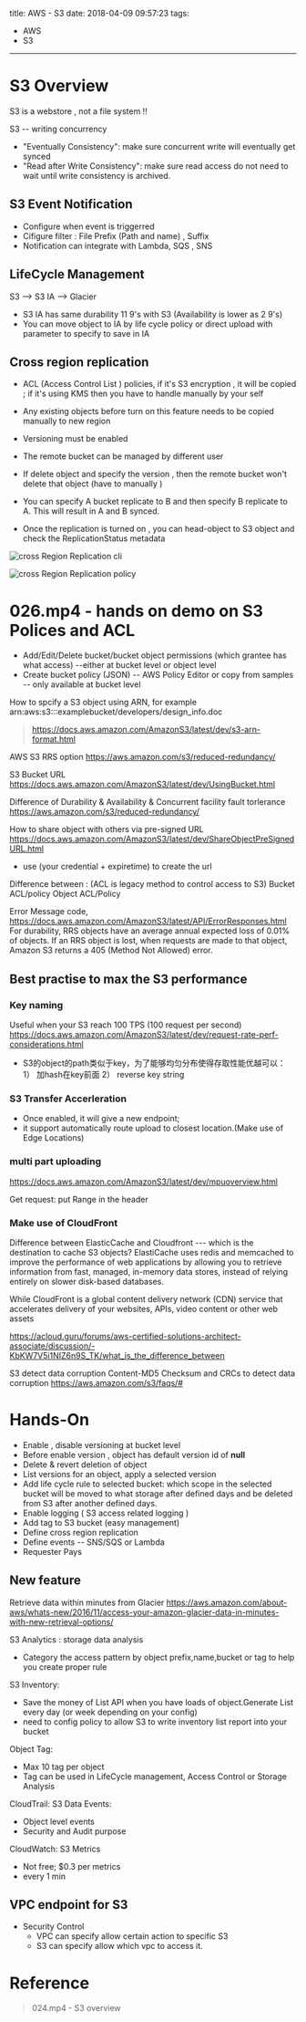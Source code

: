 title: AWS - S3
date: 2018-04-09 09:57:23
tags:
- AWS
- S3
---


# S3 Overview


S3 is a webstore , not a file system !!

S3 -- writing concurrency
* "Eventually Consistency": make sure concurrent write will eventually get synced
* "Read after Write Consistency": make sure read access do not need to wait until write consistency is archived.

## S3 Event Notification

* Configure when event is triggerred
* Cifigure filter : File Prefix (Path and name) , Suffix
* Notification can integrate with Lambda, SQS , SNS

## LifeCycle Management

S3 --> S3 IA --> Glacier

* S3 IA has same durability 11 9's with S3 (Availability is lower as 2 9's)
* You can move object to IA by life cycle policy or direct upload with parameter to specify to save in IA

## Cross region replication

* ACL (Access Control List ) policies, if it's S3 encryption , it will be copied ; if it's using KMS then you have to handle manually by your self
* Any existing objects before turn on this feature needs to be copied manually to new region
* Versioning must be enabled
* The remote bucket can be managed by different user
* If delete object and specify the version , then the remote bucket won't delete that object (have to manually )

* You can specify A bucket replicate to B and then specify B replicate to A. This will result in A and B synced.
* Once the replication is turned on , you can head-object to S3 object and check the ReplicationStatus metadata

![cross Region Replication cli](https://github.com/racheliurui/markdown/blob/master/Trending/AWS/images/05_S3_CrossRegionReplication.png?raw=true)

![cross Region Replication policy](https://github.com/racheliurui/markdown/blob/master/Trending/AWS/images/05_S3_CrossRegionRepli_Policy.png?raw=true)



# 026.mp4 - hands on demo on S3 Polices and ACL

* Add/Edit/Delete bucket/bucket object permissions (which grantee has what access) --either at bucket level or object level
* Create bucket policy (JSON) -- AWS Policy Editor or copy from samples -- only available at bucket level


How to spcify a S3 object using ARN, for example
arn:aws:s3:::examplebucket/developers/design_info.doc

> https://docs.aws.amazon.com/AmazonS3/latest/dev/s3-arn-format.html

AWS S3 RRS option
https://aws.amazon.com/s3/reduced-redundancy/




S3 Bucket URL
https://docs.aws.amazon.com/AmazonS3/latest/dev/UsingBucket.html




Difference of Durability & Availability & Concurrent facility fault torlerance
https://aws.amazon.com/s3/reduced-redundancy/


How to share object with others via pre-signed URL
https://docs.aws.amazon.com/AmazonS3/latest/dev/ShareObjectPreSignedURL.html
* use (your credential + expiretime) to create the url


Difference between : (ACL is legacy method to control access to S3)
Bucket ACL/policy
Object ACL/Policy

Error Message code,
https://docs.aws.amazon.com/AmazonS3/latest/API/ErrorResponses.html
For durability, RRS objects have an average annual expected loss of 0.01% of objects. If an RRS object is lost, when requests are made to that object, Amazon S3 returns a 405 (Method Not Allowed) error.


## Best practise to max the S3 performance

### Key naming
Useful when your S3 reach 100 TPS (100 request per second)
https://docs.aws.amazon.com/AmazonS3/latest/dev/request-rate-perf-considerations.html
* S3的object的path类似于key，为了能够均匀分布使得存取性能优越可以：
1） 加hash在key前面
2） reverse key string

### __S3 Transfer Accerleration__
* Once enabled, it will give a new endpoint;
* it support automatically route upload to closest location.(Make use of Edge Locations)




###  multi part uploading
https://docs.aws.amazon.com/AmazonS3/latest/dev/mpuoverview.html

Get request: put Range in the header

### Make use of CloudFront  

Difference between ElasticCache and Cloudfront --- which is the destination to cache S3 objects?
ElastiCache uses redis and memcached to improve the performance of web applications by allowing you to retrieve information from fast, managed, in-memory data stores, instead of relying entirely on slower disk-based databases.

While CloudFront is a global content delivery network (CDN) service that accelerates delivery of your websites, APIs, video content or other web assets

https://acloud.guru/forums/aws-certified-solutions-architect-associate/discussion/-KbKW7V5i1NIZ6n9S_TK/what_is_the_difference_between


S3 detect data corruption
Content-MD5 Checksum and CRCs to detect data corruption
https://aws.amazon.com/s3/faqs/#

# Hands-On

* Enable , disable versioning at bucket level
* Before enable version , object has default version id of __null__
* Delete & revert deletion of object
* List versions for an object, apply a selected version
* Add life cycle rule to selected bucket: which scope in the selected bucket will be moved to what storage after defined days and be deleted from S3 after another defined days.
* Enable logging ( S3 access related logging )
* Add tag to S3 bucket (easy management)
* Define cross region replication
* Define events -- SNS/SQS or Lambda
* Requester Pays

## New feature

Retrieve data within minutes from Glacier
https://aws.amazon.com/about-aws/whats-new/2016/11/access-your-amazon-glacier-data-in-minutes-with-new-retrieval-options/

S3 Analytics :  storage data analysis
  * Category the access pattern by object prefix,name,bucket or tag to help you create proper rule

S3 Inventory:
  * Save the money of List API when you have loads of object.Generate List every day (or week depending on your config)
  * need to config policy to allow S3 to write inventory list report into your bucket

Object Tag:
  * Max 10 tag per object
  * Tag can be used in LifeCycle management, Access Control or Storage Analysis

CloudTrail: S3 Data Events:
  * Object level events
  * Security and Audit purpose

CloudWatch: S3 Metrics
  * Not free; $0.3 per metrics
  * every 1 min

## VPC endpoint for S3

* Security Control
  * VPC can specify allow certain action to specific S3
  * S3 can specify allow  which vpc to access it.

# Reference

> 024.mp4 - S3 overview
